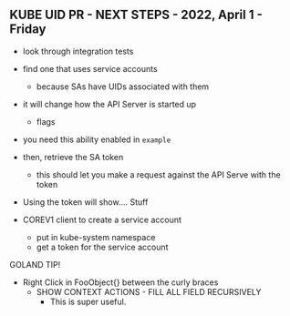
KUBE UID PR - NEXT STEPS - 2022, April 1 - Friday
----------

- look through integration tests
- find one that uses service accounts
	- because SAs have UIDs associated with them
- it will change how the API Server is started up
	- flags
- you need this ability enabled in `example`



- then, retrieve the SA token
	- this should let you make a request against the API Serve with the token

- Using the token will show.... Stuff



- COREV1 client to create a service account
	- put in kube-system namespace
	- get a token for the service account



GOLAND TIP!
- Right Click in FooObject{} between the curly braces
	- SHOW CONTEXT ACTIONS - FILL ALL FIELD RECURSIVELY
		- This is super useful.
